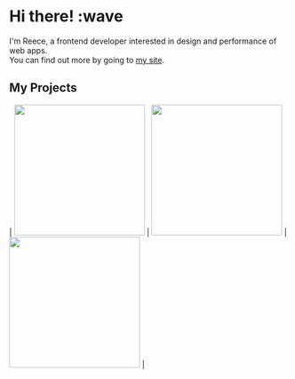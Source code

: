 # Hi there! :wave

I'm Reece, a frontend developer interested in design and performance of web apps.<br/>
You can find out more by going to <a href="https://reeceatkinson.com">my site</a>.

## My Projects

| <a href="https://upmeet.me"><img width="235px" src="https://firebasestorage.googleapis.com/v0/b/reeceatkinson-site.appspot.com/o/upmeet.svg?alt=media&token=acb467f0-2ebe-45e8-b666-5d103383b877"/></a>         | <a href="https://reeceatkinson.com/upnext"><img width="235px" src="https://firebasestorage.googleapis.com/v0/b/reeceatkinson-site.appspot.com/o/shortenai.svg?alt=media&token=e6a9300c-b495-4b07-b8ba-095e8012cdcb"/></a>          | <a href="https://github.com/reeceatkinson/logosnap"><img width="235px" src="https://firebasestorage.googleapis.com/v0/b/reeceatkinson-site.appspot.com/o/logosnap.svg?alt=media&token=00424984-79d6-49da-99b8-cfb9c7a1f040"/></a>                |
<!--| ------------ | ------------- | ------------------ |-->
